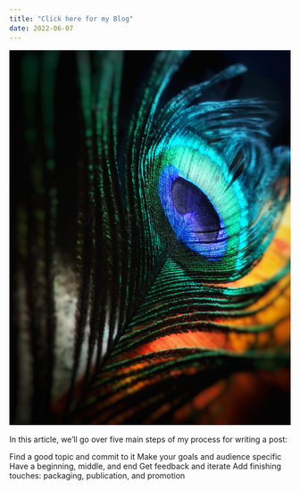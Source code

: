 ```yaml
---
title: "Click here for my Blog"
date: 2022-06-07
---
```


<img src="feather.png" alt="Feather">

In this article, we’ll go over five main steps of my process for writing a post:

Find a good topic and commit to it
Make your goals and audience specific
Have a beginning, middle, and end
Get feedback and iterate
Add finishing touches: packaging, publication, and promotion
